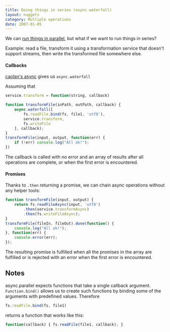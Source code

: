 ```yaml
---
title: Doing things in series (async.waterfall)
layout: nuggets
category: Multiple operations
date: 2007-01-05
---
```


We can [run things in parallel](10-doing-things-in-parallel.html), but what if 
we want to run things in series? 

Example: read a file, transform it using a transformation service that doesn't 
support streams, then write the transformed file somewhere else.


#### Callbacks

[caolan's async](//github.com/caolan/async) gives us `async.waterfall`

Assuming that 

```js
service.transform = function(string, callback)
```

```js
function transformFile(inPath, outPath, callback) {
	async.waterfall([
		fs.readFile.bind(fs, file1, 'utf8'),	
		service.transform,
		fs.writeFile
	], callback);
}
transformFile(input, output, function(err) {
	if (!err) console.log("All ok!");
})
```

The callback is called with no error and an array of results after all 
operations are complete, or when the first error is encountered.

#### Promises

Thanks to `.then` returning a promise, we can chain async operations without
any helper tools:

```js
function transformFile(input, output) {
	return fs.readFileAsync(input, 'utf8')
		.then(service.transformAsync)
		.then(fs.writeFileAsync); 
}
transformFile(fileIn, fileOut).done(function() {
	console.log("All ok!");
}, function(err) { 
	console.error(err);
});
```

The resulting promise is fulfilled when all the promises in the array are
fulfilled or is rejected with an error when the first error is encountered.

## Notes

async.parallel expects functions that take a single callback argument. 
`Function.bind()` allows us to create such functions by binding some of the
arguments with predefined values. Therefore 

```js
fs.readFile.bind(fs, file1)
```

returns a function that works like this:

```js
function(callback) { fs.readFile(file1, callback); }
```

